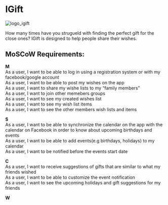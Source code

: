 # IGift

![logo_igift](https://user-images.githubusercontent.com/39630044/111089138-cf6bc800-852a-11eb-9b2f-78c12d093612.png)

How many times have you strugueld with finding the perfect gift for the close ones? IGift is designed to help people share their wishes. 

## MoSCoW Requirements:

**M**  
As a user, I want to be able to log in using a registration system or with my facebook/google account      
As a user, I want to be able to post my wishes on the app  
As a user, I want to share my wishe lists to my “family members”  
As a user, I want to join other memebers groups  
As a user, I want to see my created wishes list  
As a user, I want to see my wish list items  
As a user, I want to see the other members wish lists and items  

 

**S**  
As a user, I want to be able to synchronize the calendar on the app with the calendar on Facebook in order to know about upcoming birthdays and events  
As a user, I want to be able to add events(e.g birthdays, holidays) to my calendar    
As a user, I want to be notified before the events start date 

**C**  
As a user, I want to receive suggestions of gifts that are similar to what my friends wished  
As a user, I want to be able to customize the event notification  
As a user, I want to see the upcoming holidays and gift suggestions for my friends 

**W**




